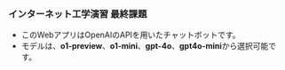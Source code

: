 ### インターネット工学演習 最終課題
- このWebアプリはOpenAIのAPIを用いたチャットボットです。
- モデルは、**o1-preview**、**o1-mini**、**gpt-4o**、**gpt4o-mini**から選択可能です。
